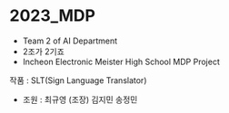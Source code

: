 # 2023_MDP

- Team 2 of AI Department 
- 2조가 2기죠
- Incheon Electronic Meister High School MDP Project

작품 : SLT(Sign Language Translator) 

- 조원 : 최규영 (조장)
         김지민
        송정민
